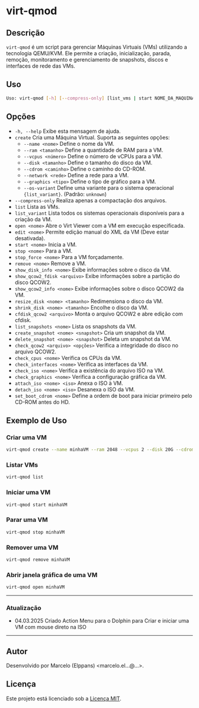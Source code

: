# virt-qmod

## Descrição
`virt-qmod` é um script para gerenciar Máquinas Virtuais (VMs) utilizando a tecnologia QEMU/KVM. Ele permite a criação, inicialização, parada, remoção, monitoramento e gerenciamento de snapshots, discos e interfaces de rede das VMs.

## Uso
```bash
Uso: virt-qmod [-h] [--compress-only] [list_vms | start NOME_DA_MAQUINA | stop NOME_DA_MAQUINA ...]
```

## Opções
- `-h, --help`                 Exibe esta mensagem de ajuda.
- `create`                     Cria uma Máquina Virtual. Suporta as seguintes opções:
  - `--name <nome>`            Define o nome da VM.
  - `--ram <tamanho>`          Define a quantidade de RAM para a VM.
  - `--vcpus <número>`         Define o número de vCPUs para a VM.
  - `--disk <tamanho>`         Define o tamanho do disco da VM.
  - `--cdrom <caminho>`        Define o caminho do CD-ROM.
  - `--network <rede>`         Define a rede para a VM.
  - `--graphics <tipo>`        Define o tipo de gráfico para a VM.
  - `--os-variant`             Define uma variante para o sistema operacional `{list_variant}`. (Padrão: `unknown`)
- `--compress-only`            Realiza apenas a compactação dos arquivos.
- `list`                       Lista as VMs.
- `list_variant`               Lista todos os sistemas operacionais disponíveis para a criação da VM.
- `open <nome>`                Abre o Virt Viewer com a VM em execução especificada.
- `edit <nome>`                Permite edição manual do XML da VM (Deve estar desativada).
- `start <nome>`               Inicia a VM.
- `stop <nome>`                Para a VM.
- `stop_force <nome>`          Para a VM forçadamente.
- `remove <nome>`              Remove a VM.
- `show_disk_info <nome>`      Exibe informações sobre o disco da VM.
- `show_qcow2_fdisk <arquivo>` Exibe informações sobre a partição do disco QCOW2.
- `show_qcow2_info <nome>`     Exibe informações sobre o disco QCOW2 da VM.
- `resize_disk <nome> <tamanho>` Redimensiona o disco da VM.
- `shrink_disk <nome> <tamanho>` Encolhe o disco da VM.
- `cfdisk_qcow2 <arquivo>`     Monta o arquivo QCOW2 e abre edição com cfdisk.
- `list_snapshots <nome>`      Lista os snapshots da VM.
- `create_snapshot <nome> <snapshot>` Cria um snapshot da VM.
- `delete_snapshot <nome> <snapshot>` Deleta um snapshot da VM.
- `check_qcow2 <arquivo> <opções>` Verifica a integridade do disco no arquivo QCOW2.
- `check_cpus <nome>`          Verifica os CPUs da VM.
- `check_interfaces <nome>`    Verifica as interfaces da VM.
- `check_iso <nome>`           Verifica a existência do arquivo ISO na VM.
- `check_graphics <nome>`      Verifica a configuração gráfica da VM.
- `attach_iso <nome> <iso>`    Anexa o ISO à VM.
- `detach_iso <nome> <iso>`    Desanexa o ISO da VM.
- `set_boot_cdrom <nome>`      Define a ordem de boot para iniciar primeiro pelo CD-ROM antes do HD.

## Exemplo de Uso
### Criar uma VM
```bash
virt-qmod create --name minhaVM --ram 2048 --vcpus 2 --disk 20G --cdrom /caminho/para/iso.iso --network default --graphics spice --os-variant ubuntu20.04
```

### Listar VMs
```bash
virt-qmod list
```

### Iniciar uma VM
```bash
virt-qmod start minhaVM
```

### Parar uma VM
```bash
virt-qmod stop minhaVM
```

### Remover uma VM
```bash
virt-qmod remove minhaVM
```

### Abrir janela gráfica de uma VM
```bash
virt-qmod open minhaVM
```
___

### Atualização

- 04.03.2025 Criado Action Menu para o Dolphin para Criar e iniciar uma VM com mouse direto na ISO
___

## Autor
Desenvolvido por Marcelo (Elppans) <marcelo.el...@...>.

## Licença
Este projeto está licenciado sob a [Licença MIT](LICENSE).

